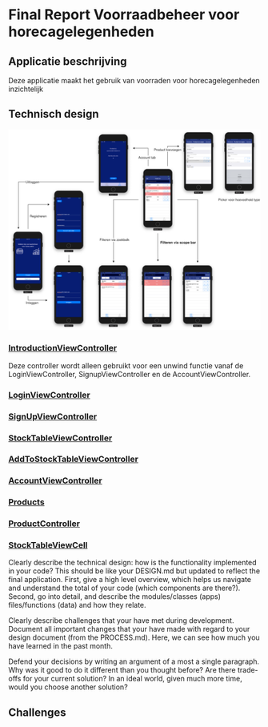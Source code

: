 # Final Report Voorraadbeheer voor horecagelegenheden

## Applicatie beschrijving
Deze applicatie maakt het gebruik van voorraden voor horecagelegenheden inzichtelijk 

## Technisch design
![alt text](https://github.com/wytzz/Final-product/blob/master/doc/Voorraadbeheer%20app%20final.png)

### [IntroductionViewController](https://github.com/wytzz/Final-product/blob/master/Voorraadbeheer/Voorraadbeheer/IntroductionViewController.swift)
Deze controller wordt alleen gebruikt voor een unwind functie vanaf de LoginViewController, SignupViewController en de AccountViewController.

### [LoginViewController](https://github.com/wytzz/Final-product/blob/master/Voorraadbeheer/Voorraadbeheer/LoginViewController.swift)


### [SignUpViewController](https://github.com/wytzz/Final-product/blob/master/Voorraadbeheer/Voorraadbeheer/SignUpViewController.swift)

### [StockTableViewController](https://github.com/wytzz/Final-product/blob/master/Voorraadbeheer/Voorraadbeheer/StockTableViewController.swift)

### [AddToStockTableViewController](https://github.com/wytzz/Final-product/blob/master/Voorraadbeheer/Voorraadbeheer/AddToStockTableViewController.swift)

### [AccountViewController](https://github.com/wytzz/Final-product/blob/master/Voorraadbeheer/Voorraadbeheer/AccountViewController.swift)


### [Products](https://github.com/wytzz/Final-product/blob/master/Voorraadbeheer/Voorraadbeheer/Products.swift)


### [ProductController](https://github.com/wytzz/Final-product/blob/master/Voorraadbeheer/Voorraadbeheer/ProductController.swift)


### [StockTableViewCell](https://github.com/wytzz/Final-product/blob/master/Voorraadbeheer/Voorraadbeheer/StockTableViewCell.swift)


Clearly describe the technical design: how is the functionality implemented in your code? This should be like your DESIGN.md but updated to reflect the final application. First, give a high level overview, which helps us navigate and understand the total of your code (which components are there?). Second, go into detail, and describe the modules/classes (apps) files/functions (data) and how they relate.

Clearly describe challenges that your have met during development. Document all important changes that your have made with regard to your design document (from the PROCESS.md). Here, we can see how much you have learned in the past month.

Defend your decisions by writing an argument of a most a single paragraph. Why was it good to do it different than you thought before? Are there trade-offs for your current solution? In an ideal world, given much more time, would you choose another solution?

## Challenges

